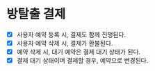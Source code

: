 # 방탈출 결제

- [x] 사용자 예약 등록 시, 결제도 함께 진행된다.
- [x] 사용자 예약 삭제 시, 결제가 환불된다.
- [x] 예약 삭제 시, 대기 예약은 결제 대기 상태가 된다.
- [x] 결제 대기 상태이며 결제할 경우, 예약으로 변경된다.
